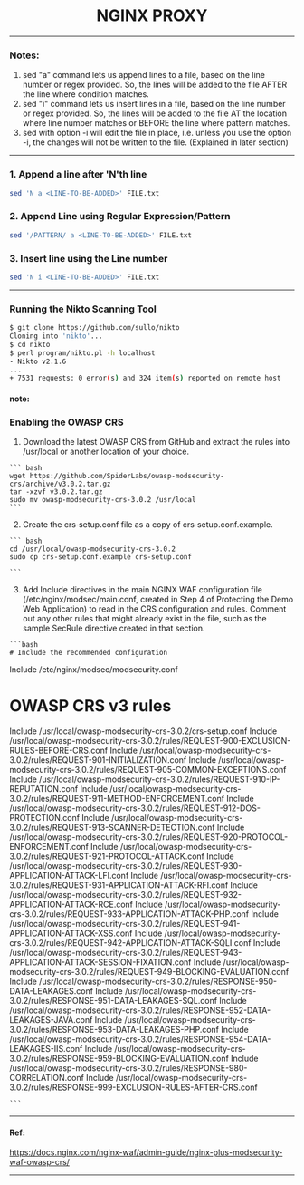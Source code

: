 <div align="center">
    <h1>NGINX PROXY</h1>
</div>

***

### __Notes:__

1. sed "a" command lets us append lines to a file, based on the line number or regex provided. So, the lines will be added to the file AFTER the line where condition matches.  
2. sed "i" command lets us insert lines in a file, based on the line number or regex provided. So, the lines will be added to the file AT the location where line number matches or BEFORE the line where pattern matches.  
3. sed with option -i will edit the file in place, i.e. unless you use the option -i, the changes will not be written to the file. (Explained in later section)  

***
### __1. Append a line after 'N'th line__

``` bash
sed 'N a <LINE-TO-BE-ADDED>' FILE.txt
```

### __2. Append Line using Regular Expression/Pattern__

``` bash
sed '/PATTERN/ a <LINE-TO-BE-ADDED>' FILE.txt
```
### __3. Insert line using the Line number__

``` bash
sed 'N i <LINE-TO-BE-ADDED>' FILE.txt
```
***

### __Running the Nikto Scanning Tool__

   ```bash
   $ git clone https://github.com/sullo/nikto
   Cloning into 'nikto'...
   $ cd nikto
   $ perl program/nikto.pl -h localhost
   - Nikto v2.1.6
   ...
   + 7531 requests: 0 error(s) and 324 item(s) reported on remote host
   ```
#### __note:__

### __Enabling the OWASP CRS__

  1. Download the latest OWASP CRS from GitHub and extract the rules into /usr/local or another location of your choice.

    ``` bash
    wget https://github.com/SpiderLabs/owasp-modsecurity-crs/archive/v3.0.2.tar.gz
    tar -xzvf v3.0.2.tar.gz
    sudo mv owasp-modsecurity-crs-3.0.2 /usr/local
    ```
   2. Create the crs‑setup.conf file as a copy of crs‑setup.conf.example.

    ``` bash
    cd /usr/local/owasp-modsecurity-crs-3.0.2
    sudo cp crs-setup.conf.example crs-setup.conf

    ```
   3. Add Include directives in the main NGINX WAF configuration file (/etc/nginx/modsec/main.conf, created in Step 4 of Protecting the Demo Web Application) to read in the CRS configuration and rules. Comment out any other rules that might already exist in the file, such as the sample SecRule directive created in that section. 

    ```bash
    # Include the recommended configuration
Include /etc/nginx/modsec/modsecurity.conf
# OWASP CRS v3 rules
Include /usr/local/owasp-modsecurity-crs-3.0.2/crs-setup.conf
Include /usr/local/owasp-modsecurity-crs-3.0.2/rules/REQUEST-900-EXCLUSION-RULES-BEFORE-CRS.conf
Include /usr/local/owasp-modsecurity-crs-3.0.2/rules/REQUEST-901-INITIALIZATION.conf
Include /usr/local/owasp-modsecurity-crs-3.0.2/rules/REQUEST-905-COMMON-EXCEPTIONS.conf
Include /usr/local/owasp-modsecurity-crs-3.0.2/rules/REQUEST-910-IP-REPUTATION.conf
Include /usr/local/owasp-modsecurity-crs-3.0.2/rules/REQUEST-911-METHOD-ENFORCEMENT.conf
Include /usr/local/owasp-modsecurity-crs-3.0.2/rules/REQUEST-912-DOS-PROTECTION.conf
Include /usr/local/owasp-modsecurity-crs-3.0.2/rules/REQUEST-913-SCANNER-DETECTION.conf
Include /usr/local/owasp-modsecurity-crs-3.0.2/rules/REQUEST-920-PROTOCOL-ENFORCEMENT.conf
Include /usr/local/owasp-modsecurity-crs-3.0.2/rules/REQUEST-921-PROTOCOL-ATTACK.conf
Include /usr/local/owasp-modsecurity-crs-3.0.2/rules/REQUEST-930-APPLICATION-ATTACK-LFI.conf
Include /usr/local/owasp-modsecurity-crs-3.0.2/rules/REQUEST-931-APPLICATION-ATTACK-RFI.conf
Include /usr/local/owasp-modsecurity-crs-3.0.2/rules/REQUEST-932-APPLICATION-ATTACK-RCE.conf
Include /usr/local/owasp-modsecurity-crs-3.0.2/rules/REQUEST-933-APPLICATION-ATTACK-PHP.conf
Include /usr/local/owasp-modsecurity-crs-3.0.2/rules/REQUEST-941-APPLICATION-ATTACK-XSS.conf
Include /usr/local/owasp-modsecurity-crs-3.0.2/rules/REQUEST-942-APPLICATION-ATTACK-SQLI.conf
Include /usr/local/owasp-modsecurity-crs-3.0.2/rules/REQUEST-943-APPLICATION-ATTACK-SESSION-FIXATION.conf
Include /usr/local/owasp-modsecurity-crs-3.0.2/rules/REQUEST-949-BLOCKING-EVALUATION.conf
Include /usr/local/owasp-modsecurity-crs-3.0.2/rules/RESPONSE-950-DATA-LEAKAGES.conf
Include /usr/local/owasp-modsecurity-crs-3.0.2/rules/RESPONSE-951-DATA-LEAKAGES-SQL.conf
Include /usr/local/owasp-modsecurity-crs-3.0.2/rules/RESPONSE-952-DATA-LEAKAGES-JAVA.conf
Include /usr/local/owasp-modsecurity-crs-3.0.2/rules/RESPONSE-953-DATA-LEAKAGES-PHP.conf
Include /usr/local/owasp-modsecurity-crs-3.0.2/rules/RESPONSE-954-DATA-LEAKAGES-IIS.conf
Include /usr/local/owasp-modsecurity-crs-3.0.2/rules/RESPONSE-959-BLOCKING-EVALUATION.conf
Include /usr/local/owasp-modsecurity-crs-3.0.2/rules/RESPONSE-980-CORRELATION.conf
Include /usr/local/owasp-modsecurity-crs-3.0.2/rules/RESPONSE-999-EXCLUSION-RULES-AFTER-CRS.conf

    ```

***
#### __Ref:__
https://docs.nginx.com/nginx-waf/admin-guide/nginx-plus-modsecurity-waf-owasp-crs/
***